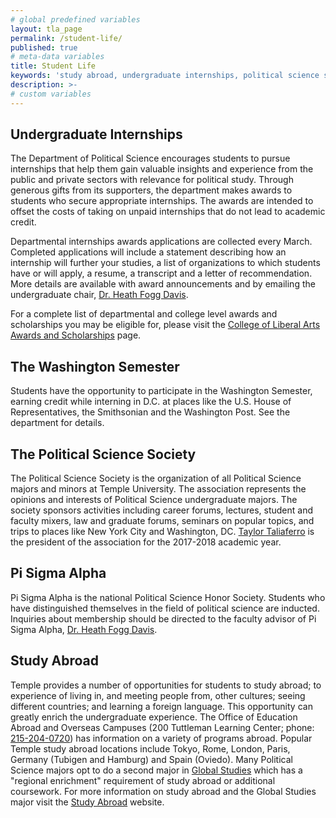 ```yaml
---
# global predefined variables
layout: tla_page
permalink: /student-life/
published: true
# meta-data variables
title: Student Life
keywords: 'study abroad, undergraduate internships, political science society, Pi Sigma Alpha'
description: >-
# custom variables
---
```

## Undergraduate Internships
The Department of Political Science encourages students to pursue internships that help them gain valuable insights and experience from the public and private sectors with relevance for political study. Through generous gifts from its supporters, the department makes awards to students who secure appropriate internships. The awards are intended to offset the costs of taking on unpaid internships that do not lead to academic credit.

Departmental internships awards applications are collected every March. Completed applications will include a statement describing how an internship will further your studies, a list of organizations to which students have or will apply, a resume, a transcript and a letter of recommendation. More details are available with award announcements and by emailing the undergraduate chair, [Dr. Heath Fogg Davis](mailto:hfd@temple.edu).

For a complete list of departmental and college level awards and scholarships you may be eligible for, please visit the [College of Liberal Arts Awards and Scholarships](https://liberalarts.temple.edu/about-us/resources/awards-and-scholarships?field_awards_department_nid=4583&field_awards_academics_class_value=All) page.

## The Washington Semester
Students have the opportunity to participate in the Washington Semester, earning credit while interning in D.C. at places like the U.S. House of Representatives, the Smithsonian and the Washington Post. See the department for details.

## The Political Science Society
The Political Science Society is the organization of all Political Science majors and minors at Temple University. The association represents the opinions and interests of Political Science undergraduate majors. The society sponsors activities including career forums, lectures, student and faculty mixers, law and graduate forums, seminars on popular topics, and trips to places like New York City and Washington, DC. [Taylor Taliaferro](mailto:t.taliaferro@temple.edu) is the president of the association for the 2017-2018 academic year.

## Pi Sigma Alpha
Pi Sigma Alpha is the national Political Science Honor Society. Students who have distinguished themselves in the field of political science are inducted. Inquiries about membership should be directed to the faculty advisor of Pi Sigma Alpha, [Dr. Heath Fogg Davis](mailto:hfd@temple.edu).

## Study Abroad
Temple provides a number of opportunities for students to study abroad; to experience of living in, and meeting people from, other cultures; seeing different countries; and learning a foreign language. This opportunity can greatly enrich the undergraduate experience. The Office of Education Abroad and Overseas Campuses (200 Tuttleman Learning Center; phone: [215-204-0720](tel:2152040720)) has information on a variety of programs abroad. Popular Temple study abroad locations include Tokyo, Rome, London, Paris, Germany (Tubigen and Hamburg) and Spain (Oviedo). Many Political Science majors opt to do a second major in [Global Studies](http://www.cla.temple.edu/global-studies/) which has a "regional enrichment" requirement of study abroad or additional coursework. For more information on study abroad and the Global Studies major visit the [Study Abroad](http://studyabroad.temple.edu/) website.
